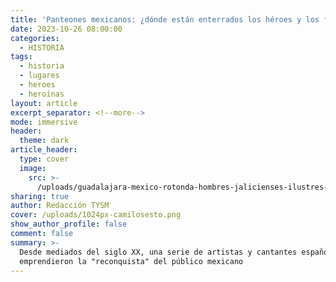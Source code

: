 ```yaml
---
title: 'Panteones mexicanos: ¿dónde están enterrados los héroes y los famosos?'
date: 2023-10-26 08:00:00
categories:
  - HISTORIA
tags:
  - historia
  - lugares
  - heroes
  - heroínas
layout: article
excerpt_separator: <!--more-->
mode: immersive
header:
  theme: dark
article_header:
  type: cover
  image:
    src: >-
      /uploads/guadalajara-mexico-rotonda-hombres-jalicienses-ilustres-noche.jpeg
sharing: true
author: Redacción TYSM
cover: /uploads/1024px-camilosesto.png
show_author_profile: false
comment: false
summary: >-
  Desde mediados del siglo XX, una serie de artistas y cantantes españoles
  emprendieron la "reconquista" del público mexicano
---
```

